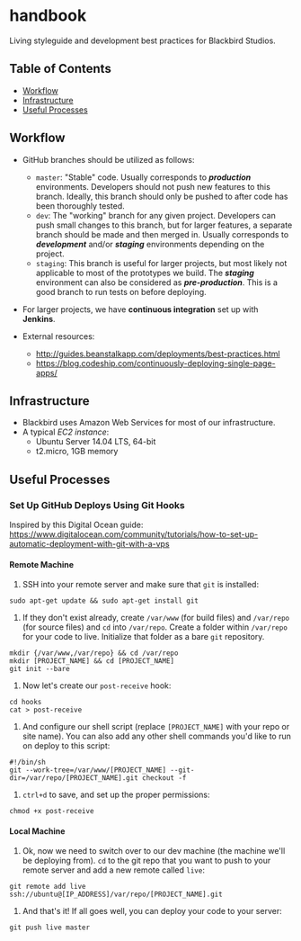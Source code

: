 # handbook
Living styleguide and development best practices for Blackbird Studios.

## Table of Contents

- [Workflow](#workflow)
- [Infrastructure](#infrastructure)
- [Useful Processes](#useful-processes)

## Workflow

- GitHub branches should be utilized as follows:
	- `master`: "Stable" code. Usually corresponds to ***production*** environments. Developers should not push new features to this branch. Ideally, this branch should only be pushed to after code has been thoroughly tested.
	- `dev`: The "working" branch for any given project. Developers can push small changes to this branch, but for larger features, a separate branch should be made and then merged in. Usually corresponds to ***development*** and/or ***staging*** environments depending on the project.
	- `staging`: This branch is useful for larger projects, but most likely not applicable to most of the prototypes we build. The ***staging*** environment can also be considered as ***pre-production***. This is a good branch to run tests on before deploying.

- For larger projects, we have **continuous integration** set up with **Jenkins**.

- External resources:
	- http://guides.beanstalkapp.com/deployments/best-practices.html
	- https://blog.codeship.com/continuously-deploying-single-page-apps/

## Infrastructure

- Blackbird uses Amazon Web Services for most of our infrastructure.
- A typical *EC2 instance*:
	- Ubuntu Server 14.04 LTS, 64-bit
	- t2.micro, 1GB memory

## Useful Processes

### Set Up GitHub Deploys Using Git Hooks

Inspired by this Digital Ocean guide: https://www.digitalocean.com/community/tutorials/how-to-set-up-automatic-deployment-with-git-with-a-vps

#### Remote Machine

1. SSH into your remote server and make sure that `git` is installed:
```
sudo apt-get update && sudo apt-get install git
```

1. If they don't exist already, create `/var/www` (for build files) and `/var/repo` (for source files) and `cd` into `/var/repo`. Create a folder within `/var/repo` for your code to live. Initialize that folder as a bare `git` repository.
```
mkdir {/var/www,/var/repo} && cd /var/repo
mkdir [PROJECT_NAME] && cd [PROJECT_NAME]
git init --bare
```

1. Now let's create our `post-receive` hook:
```
cd hooks
cat > post-receive
```

1. And configure our shell script (replace `[PROJECT_NAME]` with your repo or site name). You can also add any other shell commands you'd like to run on deploy to this script:
```
#!/bin/sh
git --work-tree=/var/www/[PROJECT_NAME] --git-dir=/var/repo/[PROJECT_NAME].git checkout -f
```

1. `ctrl+d` to save, and set up the proper permissions:
```
chmod +x post-receive
```

#### Local Machine

1. Ok, now we need to switch over to our dev machine (the machine we'll be deploying from). `cd` to the git repo that you want to push to your remote server and add a new remote called `live`:
```
git remote add live ssh://ubuntu@[IP_ADDRESS]/var/repo/[PROJECT_NAME].git
```

1. And that's it! If all goes well, you can deploy your code to your server:
```
git push live master
```
